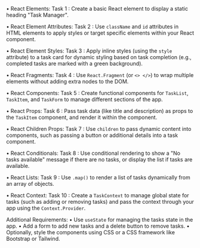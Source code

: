 • React Elements:
Task 1 :
   Create a basic React element to display a static heading "Task Manager".

• React Element Attributes: 
Task 2 :
   Use `className` and `id` attributes in HTML elements to apply styles or target specific elements within your React component.

• React Element Styles:
Task 3 :
   Apply inline styles (using the `style` attribute) to a task card for dynamic styling based on task completion (e.g., completed tasks are marked with a green background).

• React Fragments: 
Task 4 :
   Use `React.Fragment` (or `<> </>`) to wrap multiple elements without adding extra nodes to the DOM.

• React Components: 
Task 5 :
   Create functional components for `TaskList`, `TaskItem`, and `TaskForm` to manage different sections of the app.

• React Props: 
Task 6 :
   Pass task data (like title and description) as props to the `TaskItem` component, and render it within the component.

• React Children Props:
Task 7 :
   Use `children` to pass dynamic content into components, such as passing a button or additional details into a task component.

• React Conditionals: 
Task 8 :
   Use conditional rendering to show a "No tasks available" message if there are no tasks, or display the list if tasks are available.

• React Lists: 
Task 9 :
   Use `.map()` to render a list of tasks dynamically from an array of objects.

• React Context:
Task 10 :
   Create a `TaskContext` to manage global state for tasks (such as adding or removing tasks) and pass the context through your app using the `Context.Provider`.

Additional Requirements:
• Use `useState` for managing the tasks state in the app. 
• Add a form to add new tasks and a delete button to remove tasks. 
• Optionally, style the components using CSS or a CSS framework like Bootstrap or Tailwind.